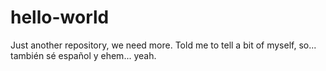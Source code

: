 # hello-world
Just another repository, we need more.
Told me to tell a bit of  myself, so... también sé español
y ehem... yeah.
